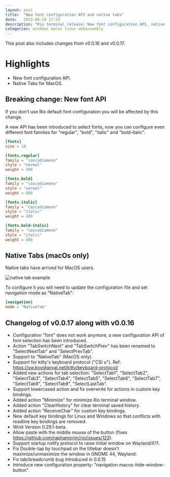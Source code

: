 ```yaml
---
layout: post
title:  "New font configuration API and native tabs"
date:   2023-08-29 17:53
description: "Rio terminal release: New font configuration API, native tabs, kitty keyboard protocol and other stuff."
categories: windows macos linux webassembly
---
```


This post also includes changes from v0.0.16 and v0.0.17.

# Highlights

- New font configuration API.
- Native Tabs for MacOS.

## Breaking change: New font API

If you don't use Rio default font configuration you will be affected by this change.

A new API has been introduced to select fonts, now you can configure even different font families for "regular", "bold", "italic" and "bold-italic".

```toml
[fonts]
size = 18

[fonts.regular]
family = "cascadiamono"
style = "normal"
weight = 400

[fonts.bold]
family = "cascadiamono"
style = "normal"
weight = 800

[fonts.italic]
family = "cascadiamono"
style = "italic"
weight = 400

[fonts.bold-italic]
family = "cascadiamono"
style = "italic"
weight = 800
```

## Native Tabs (macOs only)

Native tabs have arrived for MacOS users.

<img alt="native tab example" src="../../rio/assets/posts/0.0.17/demo-native-tabs.png"/>

To configure it you will need to update the configuration file and set navigation mode as "NativeTab":

```toml
[navigation]
mode = "NativeTab"
```

## Changelog of v0.0.17 along with v0.0.16

- Configuration "font" does not work anymore, a new configuration API of font selection has been introduced.
- Action "TabSwitchNext" and "TabSwitchPrev" has been renamed to "SelectNextTab" and "SelectPrevTab".
- Support to "NativeTab" (MacOS only).
- Support for kitty's keyboard protocol ("CSI u"). Ref: https://sw.kovidgoyal.net/kitty/keyboard-protocol/
- Added new actions for tab selection: "SelectTab1", "SelectTab2", "SelectTab3", "SelectTab4", "SelectTab5", "SelectTab6", "SelectTab7", "SelectTab8", "SelectTab9", "SelectLastTab".
- Support lowercased action and fix overwrite for actions in custom key bindings.
- Added action "Minimize" for minimize Rio terminal window.
- Added action "ClearHistory" for clear terminal saved history.
- Added action "ReceiveChar" for custom key bindings.
- New default key bindings for Linux and Windows so that conflicts with readline key bindings are removed.
- Winit Version 0.29.1-beta.
- Allow paste with the middle mouse of the button (fixes https://github.com/raphamorim/rio/issues/123).
- Support startup notify protocol to raise initial window on Wayland/X11.
- Fix Double-tap by touchpad on the titlebar doesn't maximize/unmaximize the window in GNOME 44, Wayland.
- Fix tab/breadcrumb bug introduced in 0.0.15
- Introduce new configuration property: "navigation.macos-hide-window-button".
